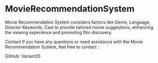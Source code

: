 # MovieRecommendationSystem
Movie Recommendation System considers factors like Genre, Language, Director Keywords, Cast to provide tailored movie suggestions, enhancing the viewing experience and promoting film discovery.


Contact
If you have any questions or need assistance with the Movie Recommendation System, feel free to contact :

GitHub: Variant25

